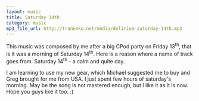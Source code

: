 ```yaml
---
layout: music
title: Saturday 14th
category: music
mp3_file_url: http://tronenko.net/media/delirium-saturday-14th.mp3
---
```


 
This music was composed by me after a big CPod party on Friday 13<sup>th</sup>, that is it was a morning of Saturday 14<sup>th</sup>.
Here is a reason where a name of track goes from. Saturday 14<sup>th</sup> - a calm and quite day.

I am learning to use my new gear, which Michael suggested me to buy and Greg brought for me from USA.
I just spent few hours of saturday's morning. May be the song is not mastered enough, but I like it as it is now.
Hope you guys like it too. :)